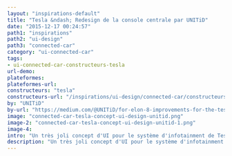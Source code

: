 ```yaml
---
layout: "inspirations-default"
title: "Tesla &ndash; Redesign de la console centrale par UNITiD"
date: "2015-12-17 00:24:57"
path1: "inspirations"
path2: "ui-design"
path3: "connected-car"
category: "ui-connected-car"
tags:
- ui-connected-car-constructeurs-tesla
url-demo:
plateformes:
plateformes-url:
constructeurs: "tesla"
constructeurs-url: "/inspirations/ui-design/connected-car/constructeurs/tesla/"
by: "UNITiD"
by-url: "https://medium.com/@UNITiD/for-elon-8-improvements-for-the-tesla-ui-1cf969a3ceb0#.l621acxltn"
image: "connected-car-tesla-concept-ui-design-unitid.png"
image-2: "connected-car-tesla-concept-ui-design-unitid-1.png"
image-4:
intro: "Un très joli concept d'UI pour le système d'infotainment de Tesla. Néanmoins, les points de contact sur l'interface semblent trop étroits pour assurer le confort et la sécurité du conducteur."
description: "Un très joli concept d'UI pour le système d'infotainment de Tesla."
---
```

